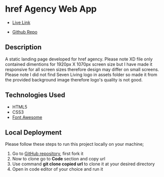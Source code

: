 # href Agency Web App

- [Live Link](https://sohailshams.github.io/href-agency/)

- [Github Repo](https://github.com/sohailshams/href-agency)

## Description

A static landing page developed for href agency. Please note XD file only contained dimentions for 1920px X 1070px screen size but I have made it responsive for all screen sizes therefore design may differ on small screens.
Please note I did not find Seven Living logo in assets folder so made it from the provided background image therefore logo's quality is not good.

## Technologies Used

- HTML5
- CSS3
- [Font Awesome](https://fontawesome.com/)

## Local Deployment

Please follow these steps to run this project locally on your machine;

1. Go to [GitHub repository](https://github.com/sohailshams/href-agency), first fork it
2. Now to clone go to **Code** section and copy url
3. Use command **git clone copied url** to clone it at your desired directory
4. Open in code editor of your choice and run it
